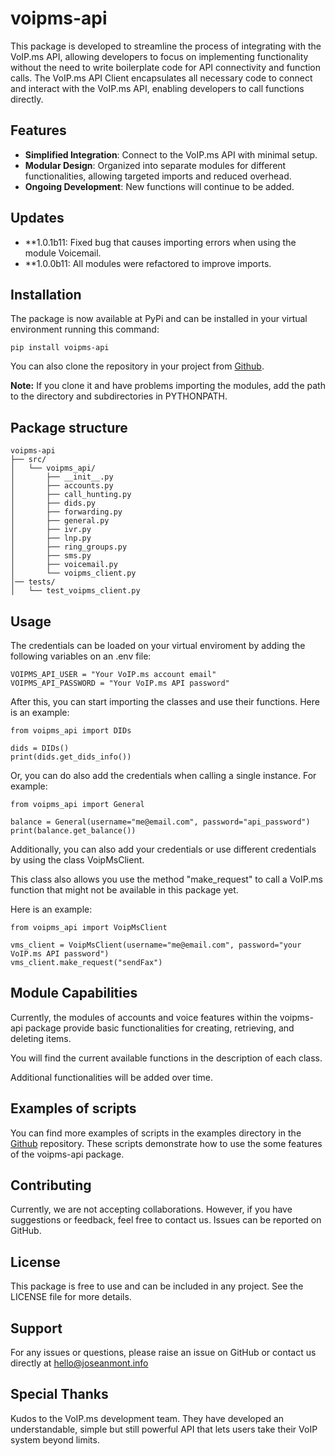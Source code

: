 # voipms-api

This package is developed to streamline the process of integrating with the VoIP.ms API, allowing developers to focus on implementing functionality without the need to write boilerplate code for API connectivity and function calls. The VoIP.ms API Client encapsulates all necessary code to connect and interact with the VoIP.ms API, enabling developers to call functions directly.

## Features

- **Simplified Integration**: Connect to the VoIP.ms API with minimal setup.
- **Modular Design**: Organized into separate modules for different functionalities, allowing targeted imports and reduced overhead.
- **Ongoing Development**: New functions will continue to be added.

## Updates

- **1.0.1b11: Fixed bug that causes importing errors when using the module Voicemail.
- **1.0.0b11: All modules were refactored to improve imports.

## Installation

The package is now available at PyPi and can be installed in your virtual environment running this command:

```
pip install voipms-api
```

You can also clone the repository in your project from [Github](https://github.com/joseanmont/voipms-api).

**Note:** If you clone it and have problems importing the modules, add the path to the directory and subdirectories in PYTHONPATH.

## Package structure

```plaintext
voipms-api
├── src/
│   └── voipms_api/
│       ├── __init__.py
│       ├── accounts.py
│       ├── call_hunting.py
│       ├── dids.py
│       ├── forwarding.py
│       ├── general.py
│       ├── ivr.py
│       ├── lnp.py
│       ├── ring_groups.py
│       ├── sms.py
│       ├── voicemail.py
│       └── voipms_client.py
│── tests/
│   └── test_voipms_client.py
```

## Usage

The credentials can be loaded on your virtual enviroment by adding the following variables on an .env file:

```.env
VOIPMS_API_USER = "Your VoIP.ms account email"
VOIPMS_API_PASSWORD = "Your VoIP.ms API password"
```

After this, you can start importing the classes and use their functions. Here is an example:

```
from voipms_api import DIDs

dids = DIDs()
print(dids.get_dids_info())
```

Or, you can do also add the credentials when calling a single instance. For example:

```
from voipms_api import General

balance = General(username="me@email.com", password="api_password")
print(balance.get_balance())
```

Additionally, you can also add your credentials or use different credentials by using the class VoipMsClient.

This class also allows you use the method "make_request" to call a VoIP.ms function that might not be available in this package yet.

Here is an example:

```
from voipms_api import VoipMsClient

vms_client = VoipMsClient(username="me@email.com", password="your VoIP.ms API password")
vms_client.make_request("sendFax")
```

## Module Capabilities

Currently, the modules of accounts and voice features within the voipms-api package provide basic functionalities for creating, retrieving, and deleting items. 

You will find the current available functions in the description of each class.

Additional functionalities will be added over time.

## Examples of scripts

You can find more examples of scripts in the examples directory in the [Github](https://github.com/joseanmont/voipms-api) repository. These scripts demonstrate how to use the some features of the voipms-api package.

## Contributing

Currently, we are not accepting collaborations. However, if you have suggestions or feedback, feel free to contact us. Issues can be reported on GitHub.

## License

This package is free to use and can be included in any project. See the LICENSE file for more details.

## Support

For any issues or questions, please raise an issue on GitHub or contact us directly at hello@joseanmont.info

## Special Thanks

Kudos to the VoIP.ms development team. They have developed an understandable, simple but still powerful API that lets users take their VoIP system beyond limits.